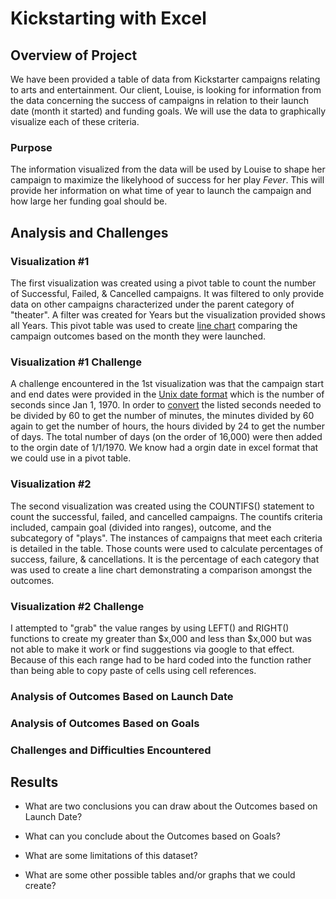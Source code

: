 # Kickstarting with Excel

## Overview of Project
We have been provided a table of data from Kickstarter campaigns relating to arts and entertainment. Our client, Louise, is looking for information from the data concerning the success of campaigns in relation to their launch date (month it started) and funding goals.  We will use the data to graphically visualize each of these criteria. 


### Purpose
The information visualized from the data will be used by Louise to shape her campaign to maximize the likelyhood of success for her play *Fever*.  This will provide her information on what time of year to launch the campaign and how large her funding goal should be. 


## Analysis and Challenges
### Visualization #1 
The first visualization was created using a pivot table to count the number of Successful, Failed, & Cancelled campaigns.  It was filtered to only provide data on other campaigns characterized under the parent category of "theater".  A filter was created for Years but the visualization provided shows all Years.  This pivot table was used to create [line chart](https://github.com/ethiry99/HW1_Submissions/blob/main/Resources/Theater_Outcomes_vs_Launch.png) comparing the campaign outcomes based on the month they were launched.

### Visualization #1 Challenge

A challenge encountered in the 1st visualization was that the campaign start and end dates were provided in the [Unix date format](https://github.com/ethiry99/HW1_Submissions/blob/main/Excel%20Images/Unix%20Date%20%26%20Time%20example.png) which is the number of seconds since Jan 1, 1970.  In order to [convert](https://github.com/ethiry99/HW1_Submissions/blob/main/Excel%20Images/Unix%20Conversion%20to%20Excel%20Date.png) the listed seconds needed to be divided by 60 to get the number of minutes, the minutes divided by 60 again to get the number of hours, the hours divided by 24 to get the number of days.  The total number of days (on the order of 16,000) were then added to the orgin date of 1/1/1970.  We know had a orgin date in excel format that we could use in a pivot table.

### Visualization #2
The second visualization was created using the COUNTIFS() statement to count the successful, failed, and cancelled campaigns. The countifs criteria included, campain goal (divided into ranges), outcome, and the subcategory of "plays".  The instances of campaigns that meet each criteria is detailed in the table.  Those counts were used to calculate percentages of success, failure, & cancellations. It is the percentage of each category that was used to create a line chart demonstrating a comparison amongst the outcomes.

### Visualization #2 Challenge
I attempted to "grab" the value ranges by using LEFT() and RIGHT() functions to create my greater than $x,000 and less than $x,000 but was not able to make it work or find suggestions via google to that effect. Because of this each range had to be hard coded into the function rather than being able to copy paste of cells using cell references.

### Analysis of Outcomes Based on Launch Date

### Analysis of Outcomes Based on Goals

### Challenges and Difficulties Encountered

## Results

- What are two conclusions you can draw about the Outcomes based on Launch Date?

- What can you conclude about the Outcomes based on Goals?

- What are some limitations of this dataset?

- What are some other possible tables and/or graphs that we could create?
